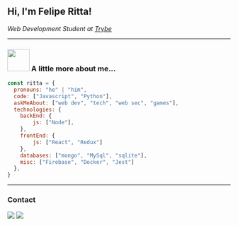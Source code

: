 <h2> Hi, I'm Felipe Ritta! </h2>
<p><em>Web Development Student at <a href="https://www.betrybe.com">Trybe</a></em></p>

---

### <img src="https://media.giphy.com/media/VgCDAzcKvsR6OM0uWg/giphy.gif" width="50"> A little more about me...  

```javascript
const ritta = {
  pronouns: "he" | "him",
  code: ["Javascript", "Python"],
  askMeAbout: ["web dev", "tech", "web sec", "games"],
  technologies: {
    backEnd: {
        js: ["Node"],
    },
    frontEnd: {
        js: ["React", "Redux"]
    },
    databases: ["mongo", "MySql", "sqlite"],
    misc: ["Firebase", "Docker", "Jest"]
  },
}
```

---

### Contact

<div>
  <a href="https://www.linkedin.com/in/feliperitta/" target="_blank"><img src="https://img.shields.io/badge/-LinkedIn-%230077B5?style=for-the-badge&logo=linkedin&logoColor=white" target="_blank"></a>
  <a href = "mailto:feliperitta.dev@gmail.com"><img src="https://img.shields.io/badge/-Gmail-%23333?style=for-the-badge&logo=gmail&logoColor=white" target="_blank"></a>
</div>
